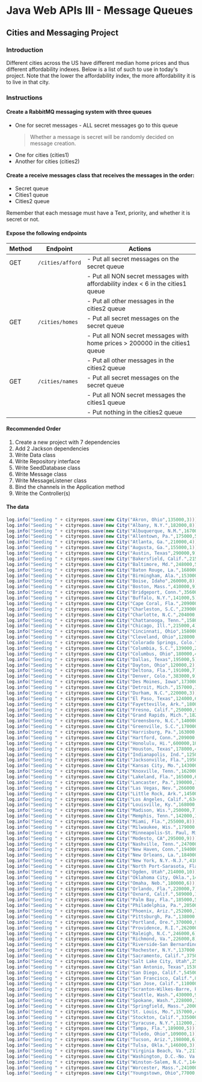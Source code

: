 # Java Web APIs III - Message Queues

## Cities and Messaging Project

### Introduction

Different cities across the US have different median home prices and thus different affordability indexes. Below is a 
list of such to use in today's project. Note that the lower the affordability index, the more affordability it is to live
in that city.

### Instructions

#### Create a RabbitMQ messaging system with three queues

- One for secret messages - ALL secret messages go to this queue
    > Whether a message is secret will be randomly decided on message creation.
- One for cities (cities1)
- Another for cities (cities2)

#### Create a receive messages class that receives the messages in the order:

- Secret queue
- Cities1 queue
- Cities2 queue

Remember that each message must have a Text, priority, and whether it is secret or not.

#### Expose the following endpoints

| Method    | Endpoint          | Actions                                                                           |
| --------- | ----------------- | ----------------------------------------------------------------------------------|
| GET       | `/cities/afford`  | - Put all secret messages on the secret queue                                     |
|           |                   | - Put all NON secret messages with affordability index < 6 in the cities1 queue   |
|           |                   | - Put all other messages in the cities2 queue                                     |
| GET       | `/cities/homes`   | - Put all secret messages on the secret queue                                     |
|           |                   | - Put all NON secret messages with home prices > 200000 in the cities1 queue      |
|           |                   | - Put all other messages in the cities2 queue                                     |
| GET       | `/cities/names`   | - Put all secret messages on the secret queue                                     |
|           |                   | - Put all NON secret messages the cities1 queue                                   |
|           |                   | - Put nothing in the cities2 queue                                                |


#### Recommended Order
1. Create a new project with 7 dependencies
2. Add 2 Jackson dependencies
3. Write Data class
4. Write Repository interface
5. Write SeedDatabase class
6. Write Message class
7. Write MessageListener class
8. Bind the channels in the Application method
9. Write the Controller(s)

#### The data

```` java
log.info("Seeding " + cityrepos.save(new City("Akron, Ohio",135000,3)));
log.info("Seeding " + cityrepos.save(new City("Albany, N.Y.",182000,8)));
log.info("Seeding " + cityrepos.save(new City("Albuquerque, N.M.",167000,7)));
log.info("Seeding " + cityrepos.save(new City("Allentown, Pa.",175000,5)));
log.info("Seeding " + cityrepos.save(new City("Atlanta, Ga.",210000,4)));
log.info("Seeding " + cityrepos.save(new City("Augusta, Ga.",155000,1)));
log.info("Seeding " + cityrepos.save(new City("Austin, Texas",290000,9)));
log.info("Seeding " + cityrepos.save(new City("Bakersfield, Calif.",215000,7)));
log.info("Seeding " + cityrepos.save(new City("Baltimore, Md.",248000,5)));
log.info("Seeding " + cityrepos.save(new City("Baton Rouge, La.",168000,3)));
log.info("Seeding " + cityrepos.save(new City("Birmingham, Ala.",153000,1)));
log.info("Seeding " + cityrepos.save(new City("Boise, Idaho",260000,8)));
log.info("Seeding " + cityrepos.save(new City("Boston, Mass.",410000,9)));
log.info("Seeding " + cityrepos.save(new City("Bridgeport, Conn.",356000,7)));
log.info("Seeding " + cityrepos.save(new City("Buffalo, N.Y.",141000,5)));
log.info("Seeding " + cityrepos.save(new City("Cape Coral, Fla.",209000,8)));
log.info("Seeding " + cityrepos.save(new City("Charleston, S.C.",239000,8)));
log.info("Seeding " + cityrepos.save(new City("Charlotte, N.C.",204000,4)));
log.info("Seeding " + cityrepos.save(new City("Chattanooga, Tenn.",158000,4)));
log.info("Seeding " + cityrepos.save(new City("Chicago, Ill.",215000,4)));
log.info("Seeding " + cityrepos.save(new City("Cincinnati, Ohio",158000,2)));
log.info("Seeding " + cityrepos.save(new City("Cleveland, Ohio",128000,1)));
log.info("Seeding " + cityrepos.save(new City("Colorado Springs, Colo.",280000,8)));
log.info("Seeding " + cityrepos.save(new City("Columbia, S.C.",139000,2)));
log.info("Seeding " + cityrepos.save(new City("Columbus, Ohio",180000,4)));
log.info("Seeding " + cityrepos.save(new City("Dallas, Texas",195000,5)));
log.info("Seeding " + cityrepos.save(new City("Dayton, Ohio",120000,2)));
log.info("Seeding " + cityrepos.save(new City("Deltona, Fla.",191000,7)));
log.info("Seeding " + cityrepos.save(new City("Denver, Colo.",383000,9)));
log.info("Seeding " + cityrepos.save(new City("Des Moines, Iowa",173000,3)));
log.info("Seeding " + cityrepos.save(new City("Detroit, Mich.",157000,1)));
log.info("Seeding " + cityrepos.save(new City("Durham, N.C.",220000,3)));
log.info("Seeding " + cityrepos.save(new City("El Paso, Texas",124000,6)));
log.info("Seeding " + cityrepos.save(new City("Fayetteville, Ark.",180000,2)));
log.info("Seeding " + cityrepos.save(new City("Fresno, Calif.",250000,9)));
log.info("Seeding " + cityrepos.save(new City("Grand Rapids, Mich.",182000,5)));
log.info("Seeding " + cityrepos.save(new City("Greensboro, N.C.",140000,3)));
log.info("Seeding " + cityrepos.save(new City("Greenville, S.C.",170000,5)));
log.info("Seeding " + cityrepos.save(new City("Harrisburg, Pa.",163000,3)));
log.info("Seeding " + cityrepos.save(new City("Hartford, Conn.",209000,5)));
log.info("Seeding " + cityrepos.save(new City("Honolulu, Hi.",600000,10)));
log.info("Seeding " + cityrepos.save(new City("Houston, Texas",178000,4)));
log.info("Seeding " + cityrepos.save(new City("Indianapolis, Ind.",125000,2)));
log.info("Seeding " + cityrepos.save(new City("Jacksonville, Fla.",195000,3)));
log.info("Seeding " + cityrepos.save(new City("Kansas City, Mo.",143000,3)));
log.info("Seeding " + cityrepos.save(new City("Knoxville, Tenn.",162000,4)));
log.info("Seeding " + cityrepos.save(new City("Lakeland, Fla.",165000,6)));
log.info("Seeding " + cityrepos.save(new City("Lancaster, Pa.",190000,7)));
log.info("Seeding " + cityrepos.save(new City("Las Vegas, Nev.",266000,8)));
log.info("Seeding " + cityrepos.save(new City("Little Rock, Ark.",145000,2)));
log.info("Seeding " + cityrepos.save(new City("Los Angeles, Calif.",634000,10)));
log.info("Seeding " + cityrepos.save(new City("Louisville, Ky.",168000,3)));
log.info("Seeding " + cityrepos.save(new City("Madison, Wis.",250000,7)));
log.info("Seeding " + cityrepos.save(new City("Memphis, Tenn.",142000,1)));
log.info("Seeding " + cityrepos.save(new City("Miami, Fla.",255000,8)));
log.info("Seeding " + cityrepos.save(new City("Milwaukee, Wis.",179000,2)));
log.info("Seeding " + cityrepos.save(new City("Minneapolis-St. Paul, Minn.",252000,5)));
log.info("Seeding " + cityrepos.save(new City("Modesto, CA",295000,9)));
log.info("Seeding " + cityrepos.save(new City("Nashville, Tenn.",247000,6)));
log.info("Seeding " + cityrepos.save(new City("New Haven, Conn.",194000,6)));
log.info("Seeding " + cityrepos.save(new City("New Orleans, La.",184000,4)));
log.info("Seeding " + cityrepos.save(new City("New York, N.Y.-N.J.",410000,10)));
log.info("Seeding " + cityrepos.save(new City("North Port-Sarasota, Fla.",234000,8)));
log.info("Seeding " + cityrepos.save(new City("Ogden, Utah",214000,10)));
log.info("Seeding " + cityrepos.save(new City("Oklahoma City, Okla.",148000,1)));
log.info("Seeding " + cityrepos.save(new City("Omaha, Neb.",180000,6)));
log.info("Seeding " + cityrepos.save(new City("Orlando, Fla.",220000,7)));
log.info("Seeding " + cityrepos.save(new City("Oxnard, Calif.",589000,10)));
log.info("Seeding " + cityrepos.save(new City("Palm Bay, Fla.",185000,5)));
log.info("Seeding " + cityrepos.save(new City("Philadelphia, Pa.",205000,1)));
log.info("Seeding " + cityrepos.save(new City("Phoenix, Ariz.",252000,7)));
log.info("Seeding " + cityrepos.save(new City("Pittsburgh, Pa.",138000,2)));
log.info("Seeding " + cityrepos.save(new City("Portland, Ore.",370000,9)));
log.info("Seeding " + cityrepos.save(new City("Providence, R.I.",262000,6)));
log.info("Seeding " + cityrepos.save(new City("Raleigh, N.C.",246000,6)));
log.info("Seeding " + cityrepos.save(new City("Richmond, Va.",226000,8)));
log.info("Seeding " + cityrepos.save(new City("Riverside-San Bernardino, Calif.",339000,10)));
log.info("Seeding " + cityrepos.save(new City("Rochester, N.Y.",137000,4)));
log.info("Seeding " + cityrepos.save(new City("Sacramento, Calif.",375000,8)));
log.info("Seeding " + cityrepos.save(new City("Salt Lake City, Utah",255000,9)));
log.info("Seeding " + cityrepos.save(new City("San Antonio, Texas",153000,6)));
log.info("Seeding " + cityrepos.save(new City("San Diego, Calif.",545000,10)));
log.info("Seeding " + cityrepos.save(new City("San Francisco, Calif.",860000,10)));
log.info("Seeding " + cityrepos.save(new City("San Jose, Calif.",1100000,10)));
log.info("Seeding " + cityrepos.save(new City("Scranton-Wilkes-Barre, Pa.",100000,2)));
log.info("Seeding " + cityrepos.save(new City("Seattle, Wash.",430000,9)));
log.info("Seeding " + cityrepos.save(new City("Spokane, Wash.",228000,7)));
log.info("Seeding " + cityrepos.save(new City("Springfield, Mass.",200000,6)));
log.info("Seeding " + cityrepos.save(new City("St. Louis, Mo.",157000,4)));
log.info("Seeding " + cityrepos.save(new City("Stockton, Calif.",335000,10)));
log.info("Seeding " + cityrepos.save(new City("Syracuse, N.Y.",112000,1)));
log.info("Seeding " + cityrepos.save(new City("Tampa, Fla.",189000,5)));
log.info("Seeding " + cityrepos.save(new City("Toledo, Ohio",109000,1)));
log.info("Seeding " + cityrepos.save(new City("Tucson, Ariz.",198000,6)));
log.info("Seeding " + cityrepos.save(new City("Tulsa, Okla.",146000,3)));
log.info("Seeding " + cityrepos.save(new City("Virginia Beach, Va.",217000,9)));
log.info("Seeding " + cityrepos.save(new City("Washington, D.C.-No. Va.",375000,9)));
log.info("Seeding " + cityrepos.save(new City("Winston-Salem, N.C.",144000,2)));
log.info("Seeding " + cityrepos.save(new City("Worcester, Mass.",241000,7)));
log.info("Seeding " + cityrepos.save(new City("Youngstown, Ohio",77000,1)));
````